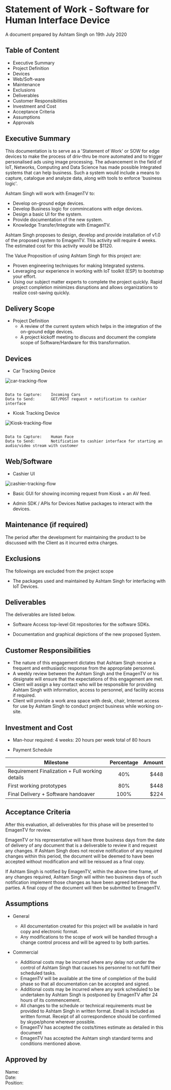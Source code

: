 # Statement of Work - Software for Human Interface Device

A document prepared by 
Ashtam Singh on 19th July 2020

## Table of Content

* Executive Summary
* Project Definition
* Devices
* Web/Soft-ware
* Maintenance
* Exclusions
* Deliverables
* Customer Responsibilities
* Investment and Cost
* Acceptance Criteria
* Assumptions
* Approvals



## Executive Summary
This documentation is to serve as a 'Statement of Work' or SOW for edge devices to make the process of driv-thru be more automated and to trigger personalised ads using image processing. The advancement in the field of IoT, Networks, Computing and Data Science has made possible Integrated systems that can help business. Such a system would include a means to capture, catalogue and analyze data, along with tools to enforce 'business logic'.

Ashtam Singh will work with EmagenTV to:

* Develop on-ground edge devices.
* Develop Business logic for commincations with edge devices.
* Design a basic UI for the system. 
* Provide documentation of the new system.
* Knowledge Transfer/Integrate with EmagenTV.

Ashtam Singh proposes to design, develop and provide installation of v1.0 of the proposed system to EmagenTV.
This activity will require 4 weeks. The estimated cost for this activity would be $1120.

The Value Proposition of using Ashtam Singh for this project are:
* Proven engineering techniques for making Integrated systems.
* Leveraging our experience in working with IoT toolkit (ESP) to bootstrap your effort. 
* Using our subject matter experts to complete the project quickly. Rapid project completion minimizes disruptions and allows organizations to realize cost-saving quickly.

## Delivery Scope

* Project Definition
    - A review of the current system which helps in the integration of the on-ground edge devices.
    - A project kickoff meeting to discuss and document the complete scope of Software/Hardware for this transformation.

## Devices

* Car Tracking Device

![car-tracking-flow](https://github.com/ashtam55/emagen-tv-gig/blob/main/emagen-flow.jpg)

```

Data to Capture:    Incoming Cars
Data to Send:       GET/POST request + notification to cashier interface

```

* Kiosk Tracking Device

![Kiosk-tracking-flow](https://github.com/ashtam55/emagen-tv-gig/blob/main/emagen-flow-3.png)


```

Data to Capture:    Human Face 
Data to Send:       Notification to cashier interface for starting an audio/video stream with customer 

```


## Web/Software

* Cashier UI

![cashier-tracking-flow](https://github.com/ashtam55/emagen-tv-gig/blob/main/emagen-flow-2.png)

* Basic GUI for showing incoming request from Kiosk + an AV feed.

* Admin SDK / APIs for Devices
Native packages to interact with the devices. 

## Maintenance (if required)
The period after the development for maintaining the product to be discussed with the Client as it incurred extra charges.

## Exclusions
The followings are excluded from the project scope
* The packages used and maintained by Ashtam Singh for interfacing with IoT Devices.

## Deliverables
The deliverables are listed below.

* Software
Access top-level Git repositories for the software SDKs.

* Documentation and graphical depictions of the new proposed System.


## Customer Responsibilities
* The nature of this engagement dictates that Ashtam Singh receive a frequent and enthusiastic response from the appropriate personnel.
* A weekly review between the Ashtam Singh and the EmagenTV or his designate will ensure that the expectations of this engagement are met.
* Client will assign a key contact who will be responsible for providing Ashtam Singh with information, access to personnel, and facility access if required.
* Client will provide a work area space with desk, chair, Internet access for use by Ashtam Singh to conduct project business while working on-site.

## Investment and Cost
* Man-hour required: 4 weeks: 20 hours per week total of 80 hours

 * Payment Schedule

| Milestone                                 | Percentage    | Amount    |
| -------------                             |:-------------:| -----:    |
| Requirement Finalization + Full working details                  | 40%            |  $448 |
| First working prototypes                  | 80%           | $448 |
| Final Delivery + Software handoaver                         | 100%          | $224 |


## Acceptance Criteria
After this evaluation, all deliverables for this phase will be presented to EmagenTV for review.

EmagenTV or his representative will have three business days from the date of delivery of any document that is a deliverable to review it and request any changes.  If Ashtam Singh does not receive notification of any required changes within this period, the document will be deemed to have been accepted without modification and will be reissued as a final copy.

If Ashtam Singh is notified by EmagenTV, within the above time frame, of any changes required, Ashtam Singh will within two business days of such notification implement those changes as have been agreed between the parties.  A final copy of the document will then be submitted to EmagenTV.

## Assumptions
* General
    * All documentation created for this project will be available in hard copy and electronic format.
    * Any modifications to the scope of work will be handled through a change control process and will be agreed to by both parties.

* Commercial
    * Additional costs may be incurred where any delay not under the control of Ashtam Singh that causes his personnel to not fulfil their scheduled tasks.
    * EmagenTV will be available at the time of completion of the build phase so that all documentation can be accepted and signed.
    * Additional costs may be incurred where any work scheduled to be undertaken by Ashtam Singh is postponed by EmagenTV after 24 hours of its commencement.
    * All changes to the schedule or technical requirements must be provided to Ashtam Singh in written format. Email is included as written format. Receipt of all correspondence should be confirmed by skype/phone wherever possible.
    * EmagenTV has accepted the costs/times estimate as detailed in this document
    * EmagenTV has accepted the Ashtam singh standard terms and conditions mentioned above.


## Approved by
Name:   
Date:   
Position:   
